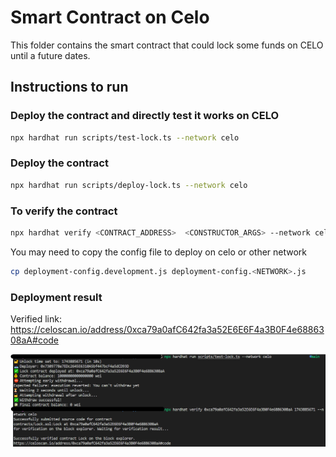 # Smart Contract on Celo

This folder contains the smart contract that could lock some funds on CELO until a future dates.

## Instructions to run

### Deploy the contract and directly test it works on CELO

```bash
npx hardhat run scripts/test-lock.ts --network celo
```

### Deploy the contract

```bash
npx hardhat run scripts/deploy-lock.ts --network celo
```

### To verify the contract
```bash
npx hardhat verify <CONTRACT_ADDRESS>  <CONSTRUCTOR_ARGS> --network celo
```

You may need to copy the config file to deploy on celo or other network
```bash
cp deployment-config.development.js deployment-config.<NETWORK>.js
```

### Deployment result

Verified link: https://celoscan.io/address/0xca79a0afC642fa3a52E6E6F4a3B0F4e6886308aA#code

![alt text](image-1.png)